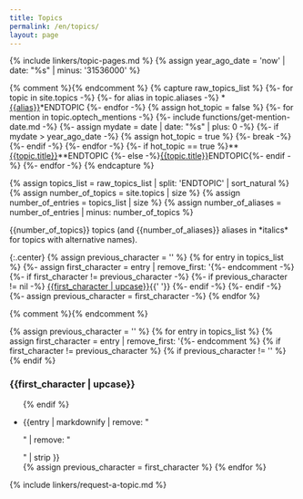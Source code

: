 ```yaml
---
title: Topics
permalink: /en/topics/
layout: page
---
```

{% include linkers/topic-pages.md %}
{% assign year_ago_date = 'now' | date: "%s" | minus: '31536000' %}

{% comment %}<!-- Build an "ENDTOPIC"-separated string with
Markdown-style links for each topic or topic alias.  We use
Markdown-style links, e.g. [Name](URL), instead of HTML-style
links, e.g. <a href=URL>Name</a>, so that it's easy to sort by name
rather than URL. -->{% endcomment %}
{% capture raw_topics_list %}
{%- for topic in site.topics -%}
  {%- for alias in topic.aliases -%}
    <!--{% include functions/sort-rename.md name=alias %}-->*[{{alias}}]({{topic.url}})*ENDTOPIC
  {%- endfor -%}
  {% assign hot_topic = false %}
  {%- for mention in topic.optech_mentions -%}
    {%- include functions/get-mention-date.md -%}
    {%- assign mydate = date | date: "%s" | plus: 0 -%}
    {%- if mydate > year_ago_date -%}
      {% assign hot_topic = true %}
      {%- break -%}
    {%- endif -%}
  {%- endfor -%}
  {%- if hot_topic == true %}<!--{% include functions/sort-rename.md name=topic.title %}-->**[{{topic.title}}]({{topic.url}})**ENDTOPIC
  {%- else -%}<!--{% include functions/sort-rename.md name=topic.title %}-->[{{topic.title}}]({{topic.url}})ENDTOPIC{%- endif -%}
{%- endfor -%}
{% endcapture %}

{% assign topics_list = raw_topics_list | split: 'ENDTOPIC' | sort_natural %}
{% assign number_of_topics = site.topics | size %}
{% assign number_of_entries = topics_list | size %}
{% assign number_of_aliases = number_of_entries | minus: number_of_topics %}

<div class="center" markdown="1">
{{number_of_topics}} topics (and
{{number_of_aliases}} aliases in *italics* for topics with alternative
names).

{:.center}
{% assign previous_character = '' %}
{% for entry in topics_list %}
  {%- assign first_character = entry | remove_first: '<!--' | truncate: 1, '' | downcase -%}{%- comment -%}close html comment for syntax hilite -->{%- endcomment -%}
  {%- if first_character != previous_character -%}
    {%- if previous_character != nil -%}
      [{{first_character | upcase}}](#{{first_character}}){{' '}}
    {%- endif -%}
  {%- endif -%}
  {%- assign previous_character = first_character -%}
{% endfor %}
</div>

<div>{% comment %}<!-- enclosing in a div forces this to be interpreted
as HTML rather than Markdown so indentation over 4 characters doesn't
produce code blocks -->{% endcomment %}

{% assign previous_character = '' %}
{% for entry in topics_list %}
  {% assign first_character = entry | remove_first: '<!--' | truncate: 1, '' | downcase %}{%- comment -%}close html comment for syntax hilite -->{%- endcomment %}
  {% if first_character != previous_character %}
    {% if previous_character != '' %}</ul>{% endif %}
    <h3 id="{{first_character}}">{{first_character | upcase}}</h3>
    <ul>
  {% endif %}
  <li>{{entry | markdownify | remove: "<p>" | remove: "</p>" | strip }}</li>
  {% assign previous_character = first_character %}
{% endfor %}
</ul>

</div>

{% include linkers/request-a-topic.md %}
